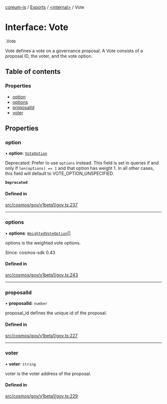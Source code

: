 [coreum-js](../README.md) / [Exports](../modules.md) / [<internal\>](../modules/internal_.md) / Vote

# Interface: Vote

[<internal>](../modules/internal_.md).Vote

Vote defines a vote on a governance proposal.
A Vote consists of a proposal ID, the voter, and the vote option.

## Table of contents

### Properties

- [option](internal_.Vote.md#option)
- [options](internal_.Vote.md#options)
- [proposalId](internal_.Vote.md#proposalid)
- [voter](internal_.Vote.md#voter)

## Properties

### option

• **option**: [`VoteOption`](../enums/internal_.VoteOption.md)

Deprecated: Prefer to use `options` instead. This field is set in queries
if and only if `len(options) == 1` and that option has weight 1. In all
other cases, this field will default to VOTE_OPTION_UNSPECIFIED.

**`Deprecated`**

#### Defined in

[src/cosmos/gov/v1beta1/gov.ts:237](https://github.com/CooperFoundation/coreum-js/blob/e00873a/src/cosmos/gov/v1beta1/gov.ts#L237)

___

### options

• **options**: [`WeightedVoteOption`](../modules/internal_.md#weightedvoteoption)[]

options is the weighted vote options.

Since: cosmos-sdk 0.43

#### Defined in

[src/cosmos/gov/v1beta1/gov.ts:243](https://github.com/CooperFoundation/coreum-js/blob/e00873a/src/cosmos/gov/v1beta1/gov.ts#L243)

___

### proposalId

• **proposalId**: `number`

proposal_id defines the unique id of the proposal.

#### Defined in

[src/cosmos/gov/v1beta1/gov.ts:227](https://github.com/CooperFoundation/coreum-js/blob/e00873a/src/cosmos/gov/v1beta1/gov.ts#L227)

___

### voter

• **voter**: `string`

voter is the voter address of the proposal.

#### Defined in

[src/cosmos/gov/v1beta1/gov.ts:229](https://github.com/CooperFoundation/coreum-js/blob/e00873a/src/cosmos/gov/v1beta1/gov.ts#L229)
